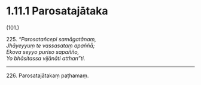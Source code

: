 

# 1.11.1 Parosatajātaka




(101.)

225\. _“Parosatañcepi samāgatānaṃ,_  
_Jhāyeyyuṃ te vassasataṃ apaññā;_  
_Ekova seyyo puriso sapañño,_  
_Yo bhāsitassa vijānāti atthan”ti._  


---

226\. Parosatajātakaṃ paṭhamaṃ.





